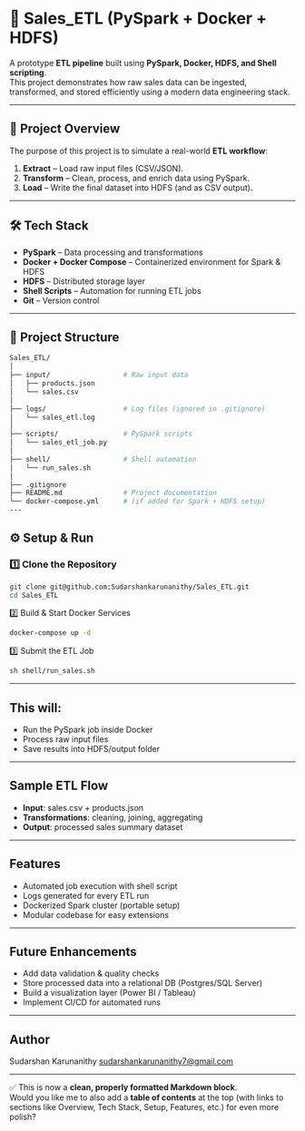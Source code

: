 # 🚀 Sales_ETL (PySpark + Docker + HDFS)

A prototype **ETL pipeline** built using **PySpark, Docker, HDFS, and Shell scripting**.  
This project demonstrates how raw sales data can be ingested, transformed, and stored efficiently using a modern data engineering stack.

---

## 📌 Project Overview
The purpose of this project is to simulate a real-world **ETL workflow**:

1. **Extract** – Load raw input files (CSV/JSON).
2. **Transform** – Clean, process, and enrich data using PySpark.
3. **Load** – Write the final dataset into HDFS (and as CSV output).

---

## 🛠️ Tech Stack
- **PySpark** – Data processing and transformations  
- **Docker + Docker Compose** – Containerized environment for Spark & HDFS  
- **HDFS** – Distributed storage layer  
- **Shell Scripts** – Automation for running ETL jobs  
- **Git** – Version control  

---

## 📂 Project Structure
```bash
Sales_ETL/
│
├── input/                  # Raw input data
│   ├── products.json
│   └── sales.csv
│
├── logs/                   # Log files (ignored in .gitignore)
│   └── sales_etl.log
│
├── scripts/                # PySpark scripts
│   └── sales_etl_job.py
│
├── shell/                  # Shell automation
│   └── run_sales.sh
│
├── .gitignore
├── README.md               # Project documentation
└── docker-compose.yml      # (if added for Spark + HDFS setup)
---
```
## ⚙️ Setup & Run

### 1️⃣ Clone the Repository
```bash
git clone git@github.com:Sudarshankarunanithy/Sales_ETL.git
cd Sales_ETL
```
2️⃣ Build & Start Docker Services
```bash
docker-compose up -d
```
3️⃣ Submit the ETL Job
```bash
sh shell/run_sales.sh
```
---

## This will:

- Run the PySpark job inside Docker
- Process raw input files
- Save results into HDFS/output folder
---
##  Sample ETL Flow

- **Input**: sales.csv + products.json
- **Transformations**: cleaning, joining, aggregating
- **Output**: processed sales summary dataset
---
## Features

- Automated job execution with shell script
- Logs generated for every ETL run
- Dockerized Spark cluster (portable setup)
- Modular codebase for easy extensions
---
## Future Enhancements

- Add data validation & quality checks
- Store processed data into a relational DB (Postgres/SQL Server)
- Build a visualization layer (Power BI / Tableau)
- Implement CI/CD for automated runs
---
## Author

Sudarshan Karunanithy
sudarshankarunanithy7@gmail.com

---

✅ This is now a **clean, properly formatted Markdown block**.  
Would you like me to also add a **table of contents** at the top (with links to sections like Overview, Tech Stack, Setup, Features, etc.) for even more polish?
